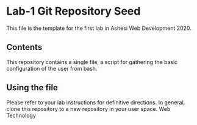 # Lab-1 Git Repository Seed

This file is the template for the first lab in Ashesi Web Development 2020.

## Contents

This repository contains a single file, a script for gathering the basic configuration of the user from bash.

## Using the file

Please refer to your lab instructions for definitive directions. In general, clone this repository to a new repository in your user space.
Web Technology